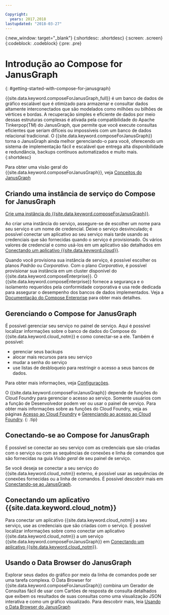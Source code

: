 ```yaml
---

Copyright:
  years: 2017,2018
lastupdated: "2018-03-27"
---
```


{:new_window: target="_blank"}
{:shortdesc: .shortdesc}
{:screen: .screen}
{:codeblock: .codeblock}
{:pre: .pre}

# Introdução ao Compose for JanusGraph
{: #getting-started-with-compose-for-janusgraph}

{{site.data.keyword.composeForJanusGraph_full}} é um banco de dados de gráfico escalável que é otimizado para armazenar e consultar dados altamente interconectados que são modelados como milhões ou bilhões de vértices e bordas. A recuperação simples e eficiente de dados por meio dessas estruturas complexas é ativada pela compatibilidade do Apache Tinkerpop(TM) do JanusGraph, que permite que você execute consultas eficientes que seriam difíceis ou impossíveis com um banco de dados relacional tradicional. O {{site.data.keyword.composeForJanusGraph}} torna o JanusGraph ainda melhor gerenciando-o para você, oferecendo um sistema de implementação fácil e escalável que entrega alta disponibilidade e redundância, backups contínuos automatizados e muito mais.
{:shortdesc}

Para obter uma visão geral do {{site.data.keyword.composeForJanusGraph}}, veja [Conceitos do JanusGraph](./janusgraph-concepts.html)

## Criando uma instância de serviço do Compose for JanusGraph

[Crie uma instância do {{site.data.keyword.composeForJanusGraph}}](https://console.bluemix.net/catalog/services/compose-for-janusgraph/).

Ao criar uma instância do serviço, assegure-se de escolher um nome para seu
serviço e um nome de credencial. Deixe o serviço desvinculado; é possível conectar um
aplicativo ao seu serviço mais tarde usando as credenciais que são fornecidas quando o
serviço é provisionado. Os vários valores de credencial e como usá-los em um aplicativo são detalhados em [Conectando um aplicativo {{site.data.keyword.cloud}}](./connecting-bluemix-app.html).

Quando você provisiona sua instância de serviço, é possível escolher os planos *Padrão* ou *Corporativo*. Com o plano *Corporativo*, é possível provisionar sua instância em um cluster disponível do {{site.data.keyword.composeEnterprise}}. O {{site.data.keyword.composeEnterprise}} fornece a segurança e o isolamento requeridos pela conformidade corporativa e usa rede dedicada para assegurar o desempenho dos bancos de dados implementados. Veja a [Documentação do Compose Enterprise](../ComposeEnterprise/index.html) para obter mais detalhes.

## Gerenciando o Compose for JanusGraph

É possível gerenciar seu serviço no painel de serviço. Aqui é possível localizar informações sobre o banco de dados do Compose do {{site.data.keyword.cloud_notm}} e como conectar-se a ele. Também é possível:
- gerenciar seus backups
- alocar mais recursos para seu serviço
- mudar a senha do serviço
- use listas de desbloqueio para restringir o acesso a seus bancos de dados. 

Para obter mais informações, veja [Configurações](./dashboard-settings.html).

O {{site.data.keyword.composeForJanusGraph}} depende de funções do Cloud Foundry para gerenciar o acesso ao serviço. Somente usuários com a função de Desenvolvedor podem ver ou usar o painel de serviço. Para obter mais informações sobre as funções do Cloud Foundry, veja as páginas [Acesso ao Cloud Foundry](https://console.bluemix.net/docs/iam/cfaccess.html#cfaccess) e [Gerenciando ao acesso ao Cloud Foundry](https://console.bluemix.net/docs/iam/mngcf.html#mngcf).
{: .tip}

## Conectando-se ao Compose for JanusGraph

É possível se conectar ao seu serviço com as credenciais que são criadas com o serviço ou com as sequências de conexões e linha de comandos que são fornecidas na guia *Visão geral* de seu painel de serviço.

Se você deseja se conectar a seu serviço do {{site.data.keyword.cloud_notm}} externo, é possível usar as sequências de conexões fornecidas ou a linha de comandos. É possível descobrir mais em [Conectando-se ao JanusGraph](./connecting-external.html).

## Conectando um aplicativo {{site.data.keyword.cloud_notm}}

Para conectar um aplicativo {{site.data.keyword.cloud_notm}} a seu serviço, use as credenciais que são criadas com o serviço. É possível localizar informações sobre como conectar um aplicativo {{site.data.keyword.cloud_notm}} a um serviço {{site.data.keyword.composeForJanusGraph}} em [Conectando um aplicativo {{site.data.keyword.cloud_notm}}](./connecting-bluemix-app.html).

## Usando o Data Browser do JanusGraph

Explorar seus dados do gráfico por meio da linha de comandos pode ser uma tarefa complexa. O Data Browser for {{site.data.keyword.composeForJanusGraph}} combina um Gerador de Consultas fácil de usar com Cartões de resposta de consulta detalhados que exibem os resultados de suas consultas como uma visualização JSON interativa e como um gráfico visualizado. Para descobrir mais, leia [Usando o Data Browser do JanusGraph](./data-browser.html)
